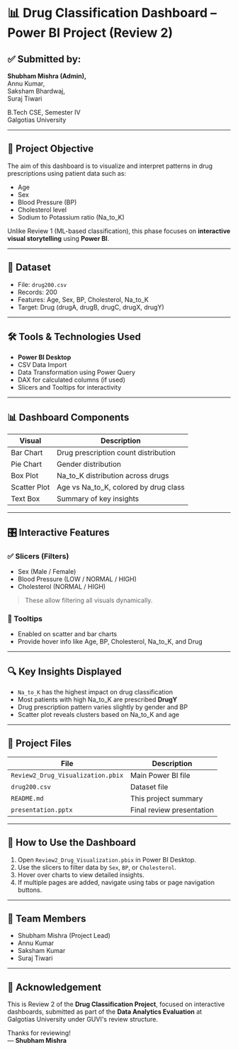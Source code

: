 # 📊 Drug Classification Dashboard – Power BI Project (Review 2)

## ✅ Submitted by:
**Shubham Mishra (Admin),**  
Annu Kumar,  
Saksham Bhardwaj,  
Suraj Tiwari  

B.Tech CSE, Semester IV  
Galgotias University  

---

## 🎯 Project Objective

The aim of this dashboard is to visualize and interpret patterns in drug prescriptions using patient data such as:

- Age
- Sex
- Blood Pressure (BP)
- Cholesterol level
- Sodium to Potassium ratio (Na_to_K)

Unlike Review 1 (ML-based classification), this phase focuses on **interactive visual storytelling** using **Power BI**.

---

## 📁 Dataset

- File: `drug200.csv`
- Records: 200
- Features: Age, Sex, BP, Cholesterol, Na_to_K
- Target: Drug (drugA, drugB, drugC, drugX, drugY)

---

## 🛠️ Tools & Technologies Used

- **Power BI Desktop**
- CSV Data Import
- Data Transformation using Power Query
- DAX for calculated columns (if used)
- Slicers and Tooltips for interactivity

---

## 📊 Dashboard Components

| Visual | Description |
|--------|-------------|
| Bar Chart | Drug prescription count distribution |
| Pie Chart | Gender distribution |
| Box Plot | Na_to_K distribution across drugs |
| Scatter Plot | Age vs Na_to_K, colored by drug class |
| Text Box | Summary of key insights |

---

## 🎛️ Interactive Features

### ✅ Slicers (Filters)
- Sex (Male / Female)
- Blood Pressure (LOW / NORMAL / HIGH)
- Cholesterol (NORMAL / HIGH)

> These allow filtering all visuals dynamically.

### 💬 Tooltips
- Enabled on scatter and bar charts
- Provide hover info like Age, BP, Cholesterol, Na_to_K, and Drug

---

## 🔍 Key Insights Displayed

- `Na_to_K` has the highest impact on drug classification
- Most patients with high Na_to_K are prescribed **DrugY**
- Drug prescription pattern varies slightly by gender and BP
- Scatter plot reveals clusters based on Na_to_K and age

---

## 📁 Project Files

| File | Description |
|------|-------------|
| `Review2_Drug_Visualization.pbix` | Main Power BI file |
| `drug200.csv` | Dataset file |
| `README.md` | This project summary |
| `presentation.pptx` | Final review presentation |

---

## 🧭 How to Use the Dashboard

1. Open `Review2_Drug_Visualization.pbix` in Power BI Desktop.
2. Use the slicers to filter data by `Sex`, `BP`, or `Cholesterol`.
3. Hover over charts to view detailed insights.
4. If multiple pages are added, navigate using tabs or page navigation buttons.

---

## 👥 Team Members

- Shubham Mishra (Project Lead)
- Annu Kumar
- Saksham Kumar
- Suraj Tiwari

---

## 🏁 Acknowledgement

This is Review 2 of the **Drug Classification Project**, focused on interactive dashboards, submitted as part of the **Data Analytics Evaluation** at Galgotias University under GUVI's review structure.

Thanks for reviewing!  
— **Shubham Mishra**


